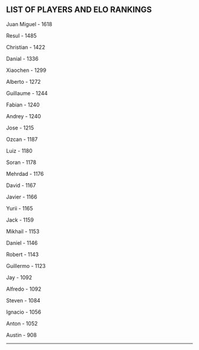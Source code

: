 ## LIST OF PLAYERS AND ELO RANKINGS


Juan Miguel - 1618


Resul - 1485


Christian - 1422


Danial - 1336


Xiaochen - 1299


Alberto - 1272


Guillaume - 1244


Fabian - 1240


Andrey - 1240


Jose - 1215


Ozcan - 1187


Luiz - 1180


Soran - 1178


Mehrdad - 1176


David - 1167


Javier - 1166


Yurii - 1165


Jack - 1159


Mikhail - 1153


Daniel - 1146


Robert - 1143


Guillermo - 1123


Jay - 1092


Alfredo - 1092


Steven - 1084


Ignacio - 1056


Anton - 1052


Austin - 908



--------------------------------------------------------------
